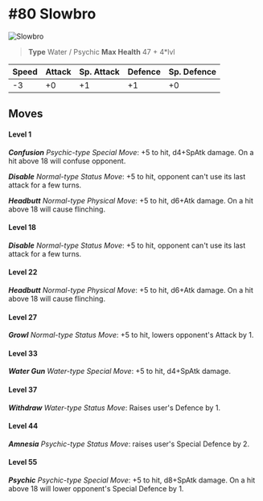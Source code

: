 # #80 Slowbro


![Slowbro](https://img.pokemondb.net/sprites/home/normal/1x/slowbro.png)

> **Type** Water / Psychic
> **Max Health** 47 + 4\*lvl

| Speed | Attack | Sp. Attack | Defence | Sp. Defence |
| ----- | ------ | ---------- | ------- | ----------- |
| -3 | +0 | +1 | +1 | +0 |

## Moves
#### Level 1

***Confusion** Psychic-type Special Move*: +5 to hit, d4+SpAtk damage. On a hit above 18 will confuse opponent.

***Disable** Normal-type Status Move*: +5 to hit, opponent can't use its last attack for a few turns.

***Headbutt** Normal-type Physical Move*: +5 to hit, d6+Atk damage. On a hit above 18 will cause flinching.
#### Level 18

***Disable** Normal-type Status Move*: +5 to hit, opponent can't use its last attack for a few turns.
#### Level 22

***Headbutt** Normal-type Physical Move*: +5 to hit, d6+Atk damage. On a hit above 18 will cause flinching.
#### Level 27

***Growl** Normal-type Status Move*: +5 to hit, lowers opponent's Attack by 1.
#### Level 33

***Water Gun** Water-type Special Move*: +5 to hit, d4+SpAtk damage. 
#### Level 37

***Withdraw** Water-type Status Move*: Raises user's Defence by 1.
#### Level 44

***Amnesia** Psychic-type Status Move*: raises user's Special Defence by 2.
#### Level 55

***Psychic** Psychic-type Special Move*: +5 to hit, d8+SpAtk damage. On a hit above 18 will lower opponent's Special Defence by 1.


